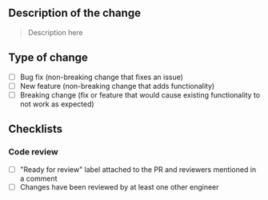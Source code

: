 ## Description of the change

> Description here

## Type of change
- [ ] Bug fix (non-breaking change that fixes an issue)
- [ ] New feature (non-breaking change that adds functionality)
- [ ] Breaking change (fix or feature that would cause existing functionality to not work as expected)

## Checklists

### Code review 

- [ ] "Ready for review" label attached to the PR and reviewers mentioned in a comment
- [ ] Changes have been reviewed by at least one other engineer
